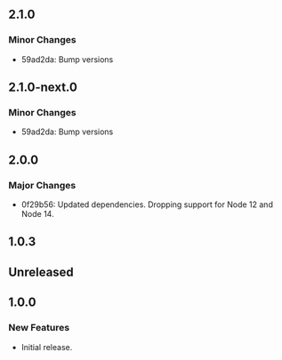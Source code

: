 <!-- Learn how to maintain this file at https://github.com/WordPress/gutenberg/tree/HEAD/packages#maintaining-changelogs. -->

## 2.1.0

### Minor Changes

- 59ad2da: Bump versions

## 2.1.0-next.0

### Minor Changes

- 59ad2da: Bump versions

## 2.0.0

### Major Changes

- 0f29b56: Updated dependencies.
  Dropping support for Node 12 and Node 14.

## 1.0.3

## Unreleased

## 1.0.0

### New Features

- Initial release.
